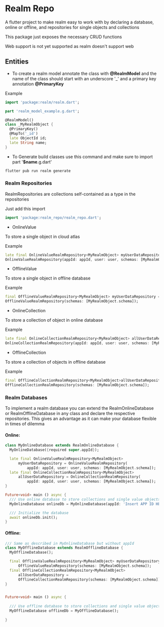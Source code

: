# Realm Repo

A flutter project to make realm easy to work with by declaring a database, online or offline, and repositories for single objects and collections

This package just exposes the necessary CRUD functions

Web support is not yet supported as realm doesn't support web 

## Entities
* To create a realm model annotate the class with **@RealmModel** and the name of the class should start 
with an underscore '_' and a primary key annotation **@PrimaryKey** 

Example

```dart
import 'package:realm/realm.dart';

part 'realm_model_example.g.dart';

@RealmModel()
class _MyRealmObject {
  @PrimaryKey()
  @MapTo('_id')
  late ObjectId id;
  late String name;
}
```

* To Generate build classes use this command and make sure to import part '**$name**.g.dart'

```bash
flutter pub run realm generate
```




### Realm Repositories

RealmRepositories are collections self-contained as a type in the repositories

Just add this import

```dart
import 'package:realm_repo/realm_repo.dart';
```

* OnlineValue
    
To store a single object in cloud atlas

Example
```dart
late final OnlineValueRealmRepository<MyRealmObject> myUserDataRepository = 
OnlineValueRealmRepository(appId: appId, user: user, schemas: [MyRealmObject.schema]);
```


* OfflineValue

To store a single object in offline database

Example
```dart
final OfflineValueRealmRepository<MyRealmObject> myUserDataRepository =
OfflineValueRealmRepository(schemas: [MyRealmObject.schema]);
```

* OnlineCollection

To store a collection of object in online database

Example
```dart
late final OnlineCollectionRealmRepository<MyRealmObject> allUserDataRepository = 
OnlineCollectionRealmRepository(appId: appId, user: user, schemas: [MyRealmObject.schema]);
```

* OfflineCollection

To store a collection of objects in offline database

Example
```dart
final OfflineCollectionRealmRepository<MyRealmObject>allUserDataRepository =
OfflineCollectionRealmRepository(schemas: [MyRealmObject.schema]);
```

### Realm Databases

To implement a realm database you can extend the RealmOnlineDatabase or RealmOfflineDatabase in any class and declare
the respective repositories. This gives an advantage as it can make your database flexible in times of dilemma

#### Online:

```dart
class MyOnlineDatabase extends RealmOnlineDatabase {
  MyOnlineDatabase({required super.appId});

  late final OnlineValueRealmRepository<MyRealmObject>
      myUserDataRepository = OnlineValueRealmRepository(
          appId: appId, user: user, schemas: [MyRealmObject.schema]);
  late final OnlineCollectionRealmRepository<MyRealmObject>
      allUserDataRepository = OnlineCollectionRealmRepository(
          appId: appId, user: user, schemas: [MyRealmObject.schema]);
}

Future<void> main () async {
  /// Use online database to store collections and single value objects
  MyOnlineDatabase onlineDb = MyOnlineDatabase(appId: 'Insert APP ID HERE');

  /// Initialize the database
  await onlineDb.init();
}
```


#### Offline:

```dart
/// Same as described in MyOnlineDatabase but without appId
class MyOfflineDatabase extends RealmOfflineDatabase {
  MyOfflineDatabase();

  final OfflineValueRealmRepository<MyRealmObject> myUserDataRepository =
      OfflineValueRealmRepository(schemas: [MyRealmObject.schema]);
  final OfflineCollectionRealmRepository<MyRealmObject>
      allUserDataRepository =
      OfflineCollectionRealmRepository(schemas: [MyRealmObject.schema]);
}


Future<void> main () async {
  
  /// Use offline database to store collections and single value objects
  MyOfflineDatabase offlineDb = MyOfflineDatabase();
  
}
```